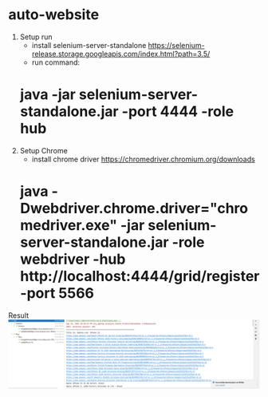# auto-website
1. Setup run
    - install selenium-server-standalone https://selenium-release.storage.googleapis.com/index.html?path=3.5/
    - run command:
    # java -jar selenium-server-standalone.jar -port 4444 -role hub
2. Setup Chrome
    - install chrome driver https://chromedriver.chromium.org/downloads
   # java -Dwebdriver.chrome.driver="chromedriver.exe" -jar selenium-server-standalone.jar -role webdriver -hub http://localhost:4444/grid/register -port 5566
Result
![img.png](img.png)
